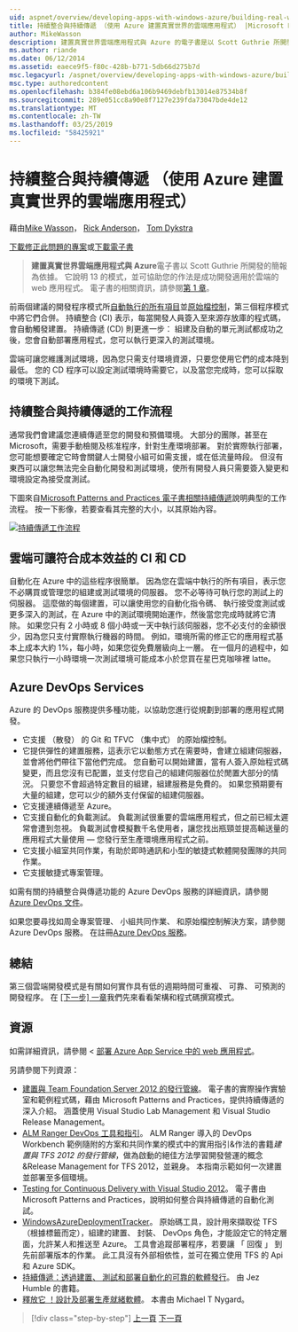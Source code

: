 ```yaml
---
uid: aspnet/overview/developing-apps-with-windows-azure/building-real-world-cloud-apps-with-windows-azure/continuous-integration-and-continuous-delivery
title: 持續整合與持續傳遞 （使用 Azure 建置真實世界的雲端應用程式） |Microsoft Docs
author: MikeWasson
description: 建置真實世界雲端應用程式與 Azure 的電子書是以 Scott Guthrie 所開發的簡報為依據。 它說明 13 模式與做法，他可以...
ms.author: riande
ms.date: 06/12/2014
ms.assetid: eaece9f5-f80c-428b-b771-5db66d275b7d
msc.legacyurl: /aspnet/overview/developing-apps-with-windows-azure/building-real-world-cloud-apps-with-windows-azure/continuous-integration-and-continuous-delivery
msc.type: authoredcontent
ms.openlocfilehash: b384fe08ebd6a106b9469debfb13014e87534b8f
ms.sourcegitcommit: 289e051cc8a90e8f7127e239fda73047bde4de12
ms.translationtype: MT
ms.contentlocale: zh-TW
ms.lasthandoff: 03/25/2019
ms.locfileid: "58425921"
---
```

<a name="continuous-integration-and-continuous-delivery-building-real-world-cloud-apps-with-azure"></a>持續整合與持續傳遞 （使用 Azure 建置真實世界的雲端應用程式）
====================
藉由[Mike Wasson](https://github.com/MikeWasson)， [Rick Anderson]((https://twitter.com/RickAndMSFT))， [Tom Dykstra](https://github.com/tdykstra)

[下載修正此問題的專案](http://code.msdn.microsoft.com/Fix-It-app-for-Building-cdd80df4)或[下載電子書](http://blogs.msdn.com/b/microsoft_press/archive/2014/07/23/free-ebook-building-cloud-apps-with-microsoft-azure.aspx)

> **建置真實世界雲端應用程式與 Azure**電子書以 Scott Guthrie 所開發的簡報為依據。 它說明 13 的模式，並可協助您的作法是成功開發適用於雲端的 web 應用程式。 電子書的相關資訊，請參閱[第 1 章](introduction.md)。


前兩個建議的開發程序模式所[自動執行的所有項目](automate-everything.md)並[原始檔控制](source-control.md)，第三個程序模式中將它們合併。 持續整合 (CI) 表示，每當開發人員簽入至來源存放庫的程式碼，會自動觸發建置。 持續傳遞 (CD) 則更進一步： 組建及自動的單元測試都成功之後，您會自動部署應用程式，您可以執行更深入的測試環境。

雲端可讓您維護測試環境，因為您只需支付環境資源，只要您使用它們的成本降到最低。 您的 CD 程序可以設定測試環境時需要它，以及當您完成時，您可以採取的環境下測試。

## <a name="continuous-integration-and-continuous-delivery-workflow"></a>持續整合與持續傳遞的工作流程

通常我們會建議您連續傳遞至您的開發和預備環境。 大部分的團隊，甚至在 Microsoft，需要手動檢閱及核准程序，針對生產環境部署。 對於實際執行部署，您可能想要確定它時會關鍵人士開發小組可如需支援，或在低流量時段。 但沒有東西可以讓您無法完全自動化開發和測試環境，使所有開發人員只需要簽入變更和環境設定為接受度測試。

下圖來自[Microsoft Patterns and Practices 電子書相關持續傳遞](https://aka.ms/ReleasePipeline)說明典型的工作流程。 按一下影像，若要查看其完整的大小，以其原始內容。

[![持續傳遞工作流程](continuous-integration-and-continuous-delivery/_static/image1.png)](https://msdn.microsoft.com/library/dn449955.aspx)

## <a name="how-the-cloud-enables-cost-effective-ci-and-cd"></a>雲端可讓符合成本效益的 CI 和 CD

自動化在 Azure 中的這些程序很簡單。 因為您在雲端中執行的所有項目，表示您不必購買或管理您的組建或測試環境的伺服器。 您不必等待可執行您的測試上的伺服器。 這麼做的每個建置，可以讓使用您的自動化指令碼、 執行接受度測試或更多深入的測試，在 Azure 中的測試環境開始運作，然後當您完成時就將它清除。 如果您只有 2 小時或 8 個小時或一天中執行該伺服器，您不必支付的金額很少，因為您只支付實際執行機器的時間。 例如，環境所需的修正它的應用程式基本上成本大約 1%，每小時，如果您從免費層級向上一層。 在一個月的過程中，如果您只執行一小時環境一次測試環境可能成本小於您買在星巴克咖啡裡 latte。

## <a name="azure-devops-services"></a>Azure DevOps Services 

Azure 的 DevOps 服務提供多種功能，以協助您進行從規劃到部署的應用程式開發。

- 它支援 （散發） 的 Git 和 TFVC （集中式） 的原始檔控制。
- 它提供彈性的建置服務，這表示它以動態方式在需要時，會建立組建伺服器，並會將他們帶往下當他們完成。 您自動可以開始建置，當有人簽入原始程式碼變更，而且您沒有已配置，並支付您自己的組建伺服器位於閒置大部分的情況。 只要您不會超過特定數目的組建，組建服務是免費的。 如果您預期要有大量的組建，您可以少的額外支付保留的組建伺服器。
- 它支援連續傳遞至 Azure。
- 它支援自動化的負載測試。 負載測試很重要的雲端應用程式，但之前已經太遲常會遭到忽視。 負載測試會模擬數千名使用者，讓您找出瓶頸並提高輸送量的應用程式大量使用 — 您發行至生產環境應用程式之前。
- 它支援小組室共同作業，有助於即時通訊和小型的敏捷式軟體開發團隊的共同作業。
- 它支援敏捷式專案管理。


如需有關的持續整合與傳遞功能的 Azure DevOps 服務的詳細資訊，請參閱[Azure DevOps 文件](/azure/devops/index)。

如果您要尋找如周全專案管理、 小組共同作業、 和原始檔控制解決方案，請參閱 Azure DevOps 服務。 在註冊[Azure DevOps 服務](https://dev.azure.com/)。

## <a name="summary"></a>總結

第三個雲端開發模式是有關如何實作具有低的週期時間可重複、 可靠、 可預測的開發程序。 在 [[下一步] 一章](web-development-best-practices.md)我們先來看看架構和程式碼撰寫模式。

## <a name="resources"></a>資源

如需詳細資訊，請參閱 <<c0> [ 部署 Azure App Service 中的 web 應用程式](https://azure.microsoft.com/documentation/articles/web-sites-deploy/)。

另請參閱下列資源：

- [建置與 Team Foundation Server 2012 的發行管線](https://aka.ms/ReleasePipeline)。 電子書的實際操作實驗室和範例程式碼，藉由 Microsoft Patterns and Practices，提供持續傳遞的深入介紹。 涵蓋使用 Visual Studio Lab Management 和 Visual Studio Release Management。
- [ALM Ranger DevOps 工具和指引](https://aka.ms/vsarsolutions/)。 ALM Ranger 導入的 DevOps Workbench 範例隨附的方案和共同作業的模式中的實用指引&amp;作法的書籍*建置與 TFS 2012 的發行管線*，做為啟動的絕佳方法學習開發營運的概念&amp;Release Management for TFS 2012，並親身。 本指南示範如何一次建置並部署至多個環境。
- [Testing for Continuous Delivery with Visual Studio 2012](https://msdn.microsoft.com/library/jj159345.aspx)。 電子書由 Microsoft Patterns and Practices，說明如何整合與持續傳遞的自動化測試。
- [WindowsAzureDeploymentTracker](https://github.com/RyanTBerry/WindowsAzureDeploymentTracker)。 原始碼工具，設計用來擷取從 TFS （根據標籤而定），組建的建置、 封裝、 DevOps 角色，才能設定它的特定層面，允許某人和推送至 Azure。 工具會追蹤部署程序，若要讓 「 回復 」 到先前部署版本的作業。 此工具沒有外部相依性，並可在獨立使用 TFS 的 Api 和 Azure SDK。
- [持續傳遞：透過建置、 測試和部署自動化的可靠的軟體發行](https://www.amazon.com/Continuous-Delivery-Deployment-Automation-Addison-Wesley/dp/0321601912/ref=sr_1_1?s=books&amp;ie=UTF8&amp;qid=1377126361)。 由 Jez Humble 的書籍。
- [釋放它 ！設計及部署生產就緒軟體](https://www.amazon.com/Release-It-Production-Ready-Pragmatic-Programmers/dp/0978739213)。 本書由 Michael T Nygard。

> [!div class="step-by-step"]
> [上一頁](source-control.md)
> [下一頁](web-development-best-practices.md)
